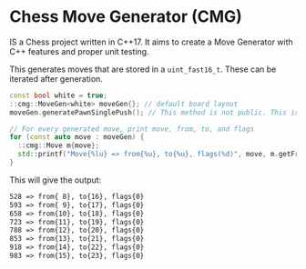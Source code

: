 # Chess Move Generator (CMG) 
IS a Chess project written in C++17. It aims to create a Move Generator with C++ features and proper unit testing.

This generates moves that are stored in a `uint_fast16_t`. These can be iterated after generation.
```c++
const bool white = true;
::cmg::MoveGen<white> moveGen{}; // default board layout
moveGen.generatePawnSinglePush(); // This method is not public. This is just for explaining the behavior.

// For every generated move, print move, from, to, and flags
for (const auto move : moveGen) {
  ::cmg::Move m{move};
  std::printf("Move{%lu} => from{%u}, to{%u}, flags(%d)", move, m.getFrom(), m.getTo(), m.getFlags());
}
```

This will give the output:
```markdown
528 => from{ 8}, to{16}, flags{0}
593 => from{ 9}, to{17}, flags{0}
658 => from{10}, to{18}, flags{0}
723 => from{11}, to{19}, flags{0}
788 => from{12}, to{20}, flags{0}
853 => from{13}, to{21}, flags{0}
918 => from{14}, to{22}, flags{0}
983 => from{15}, to{23}, flags{0}
```

